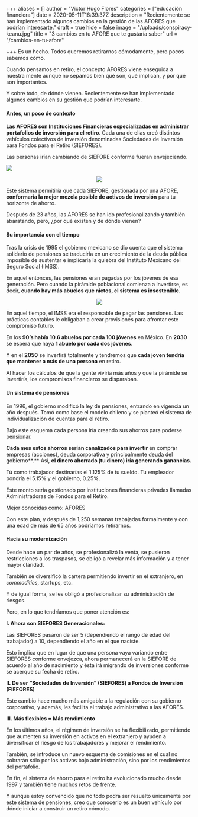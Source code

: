 +++
aliases = []
author = "Victor Hugo Flores"
categories = ["educación financiera"]
date = 2020-05-11T16:39:37Z
description = "Recientemente se han implementado algunos cambios en la gestión de las AFORES que podrían interesarte."
draft = true
hide = false
image = "/uploads/conspiracy-keanu.jpg"
title = "3 cambios en tu AFORE que te gustaría saber"
url = "/cambios-en-tu-afore"

+++
Es un hecho. Todos queremos retirarnos cómodamente, pero pocos sabemos cómo.

Cuando pensamos en retiro, el concepto AFORES viene enseguida a nuestra mente aunque no sepamos bien qué son, qué implican, y por qué son importantes.

Y sobre todo, de dónde vienen. Recientemente se han implementado algunos cambios en su gestión que podrían interesarte.

#### Antes, un poco de contexto

**Las AFORES son Instituciones Financieras especializadas en administrar portafolios de inversión para el retiro**. Cada una de ellas creó distintos vehículos colectivos de inversión denominadas Sociedades de Inversión para Fondos para el Retiro (SIEFORES).

Las personas irían cambiando de SIEFORE conforme fueran envejeciendo.

![](/uploads/Envejecer.gif)

<div style="text-align:center"> <figure> <img src="/uploads/Envejecer.gif"> </figure> </div>

Este sistema permitiría que cada SIEFORE, gestionada por una AFORE, **conformaría la mejor mezcla posible de activos de inversión** para tu horizonte de ahorro.

Después de 23 años, las AFORES se han ido profesionalizando y también abaratando, pero, ¿por qué existen y de dónde vienen?

#### Su importancia con el tiempo

Tras la crisis de 1995 el gobierno mexicano se dio cuenta que el sistema solidario de pensiones se traduciría en un crecimiento de la deuda pública imposible de sustentar e implicaría la quiebra del Instituto Mexicano del Seguro Social (IMSS).

En aquel entonces, las pensiones eran pagadas por los jóvenes de esa generación. Pero cuando la pirámide poblacional comienza a invertirse, es decir, **cuando hay más abuelos que nietos, el sistema es insostenible**.

<div style="text-align:center"> <figure> <img src="/uploads/giphy (6).gif"> </figure> </div>

En aquel tiempo, el IMSS era el responsable de pagar las pensiones. Las prácticas contables le obligaban a crear provisiones para afrontar este compromiso futuro.

En los **90’s había 10.6 abuelos por cada 100 jóvenes** en México. En **2030** se espera que haya **1 abuelo por cada dos jóvenes**.

Y en el **2050** se invertirá totalmente y tendremos que **cada joven tendría que mantener a más de una persona** en retiro.

Al hacer los cálculos de que la gente viviría más años y que la pirámide se invertiría, los compromisos financieros se disparaban.

#### Un sistema de pensiones

En 1996, el gobierno modificó la ley de pensiones, entrando en vigencia un año después. Tomó como base el modelo chileno y se planteó el sistema de individualización de cuentas para el retiro.

Bajo este esquema cada persona iría creando sus ahorros para poderse pensionar.

**Cada mes estos ahorros serían canalizados para invertir** en comprar empresas (acciones), deuda corporativa y principalmente deuda del gobierno**.** Así, **el dinero ahorrado (tu dinero) iría generando ganancias.**

Tú como trabajador destinarías el 1.125% de tu sueldo. Tu empleador pondría el 5.15% y el gobierno, 0.25%.

Este monto sería gestionado por instituciones financieras privadas llamadas Administradoras de Fondos para el Retiro.

Mejor conocidas como: AFORES

Con este plan, y después de 1,250 semanas trabajadas formalmente  y con una edad de más de 65 años podríamos retirarnos.

#### Hacia su modernización

Desde hace un par de años, se profesionalizó la venta, se pusieron restricciones a los traspasos, se obligó a revelar más información y a tener mayor claridad.

También se diversificó la cartera permitiendo invertir en el extranjero, en _commodities_, startups, etc.

Y de igual forma, se les obligó a profesionalizar su administración de riesgos.

Pero, en lo que tendríamos que poner atención es:

**I. Ahora son SIEFORES Generacionales:**

Las SIEFORES pasaron de ser 5 (dependiendo el rango de edad del trabajador) a 10, dependiendo el año en el que naciste.

Esto implica que en lugar de que una persona vaya variando entre SIEFORES conforme envejezca, ahora permanecerá en la SIEFORE de acuerdo al año de nacimiento y ésta irá migrando de inversiones conforme se acerque su fecha de retiro.

**II. De ser “Sociedades de Inversión” (SIEFORES) a Fondos de Inversión (FIEFORES)**

Este cambio hace mucho más amigable a la regulación con su gobierno corporativo, y además, les facilita el trabajo administrativo a las AFORES.

**III. Más flexibles = Más rendimiento**

En los últimos años, el régimen de inversión se ha flexibilizado, permitiendo que aumenten su inversión en activos en el extranjero y ayuden a diversificar el riesgo de los trabajadores y mejorar el rendimiento.

También, se introduce un nuevo esquema de comisiones en el cual no cobrarán sólo por los activos bajo administración, sino por los rendimientos del portafolio.

En fin, el sistema de ahorro para el retiro ha evolucionado mucho desde 1997 y también tiene muchos retos de frente.

Y aunque estoy convencido que no todo podrá ser resuelto únicamente por este sistema de pensiones, creo que conocerlo es un buen vehículo por dónde iniciar a construir un retiro cómodo.
